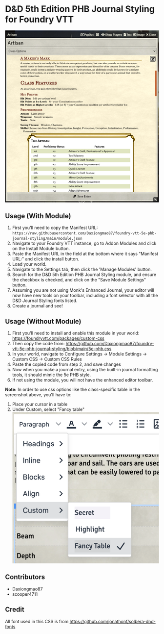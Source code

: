 # D&D 5th Edition PHB Journal Styling for Foundry VTT

![Example Image of this CSS](https://github.com/Daxiongmao87/foundry-vtt-5e-phb-journal-styling/blob/main/images/screenshot.png?raw=true)

## Usage (With Module)
1. First you'll need to copy the Manifest URL: `https://raw.githubusercontent.com/Daxiongmao87/foundry-vtt-5e-phb-journal-styling/main/module.json`
2. Navigate to your Foundry VTT instance, go to Addon Modules and click on the Install Module button.
3. Paste the Manifest URL in the field at the bottom where it says "Manifest URL:" and click the install button.
4. Load your world.
5. Navigate to the Settings tab, then click the 'Manage Modules' button.
6. Search for the D&D 5th Edition PHB Journal Styling module, and ensure the checkbox is checked, and click on the "Save Module Settings" button.
7. Assuming you are not using Monk's Enhanced Journal, your editor will now have new
   tools on your toolbar, including a font selector with all the D&D Journal Styling 
   fonts listed.
8. Create a journal and see!


## Usage (Without Module)
1. First you'll need to install and enable this module in your world: https://foundryvtt.com/packages/custom-css
2. Then copy the code from: https://github.com/Daxiongmao87/foundry-vtt-5e-phb-journal-styling/blob/main/5e-phb.css
3. In your world, navigate to Configure Settings -> Module Settings -> Custom CSS -> Custom CSS Rules
4. Paste the copied code from step 2, and save changes
5. Now when you make a journal entry, using the built-in journal formatting tools, it should mimic the 5e PHB style.
6. If not using the module, you will not have the enhanced editor toolbar.

**Note:** In order to use css options like the class-specific table in the screenshot above, you'll have to:
1.  Place your cursor in a table
2.  Under Custom, select "Fancy table"
    ![Source Screenshot](images/fancy-table.png)

## Contributors
* Daxiongmao87
* scooper4711

## Credit
All font used in this CSS is from https://github.com/jonathonf/solbera-dnd-fonts
